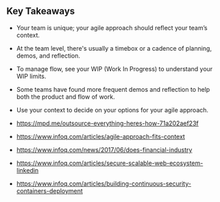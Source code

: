 
Key Takeaways
-------------

- Your team is unique; your agile approach should reflect your team’s context.
- At the team level, there's usually a timebox or a cadence of planning, demos, and reflection.
- To manage flow, see your WIP (Work In Progress) to understand your WIP limits.
- Some teams have found more frequent demos and reflection to help both the product and flow of work.
- Use your context to decide on your options for your agile approach.


- https://mpd.me/outsource-everything-heres-how-71a202aef23f
- https://www.infoq.com/articles/agile-approach-fits-context
- https://www.infoq.com/news/2017/06/does-financial-industry
- https://www.infoq.com/articles/secure-scalable-web-ecosystem-linkedin
- https://www.infoq.com/articles/building-continuous-security-containers-deployment
